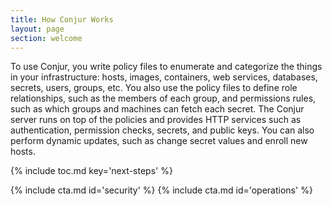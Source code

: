 ```yaml
---
title: How Conjur Works
layout: page
section: welcome
---
```


To use Conjur, you write policy files to enumerate and categorize the things in your infrastructure: hosts, images, containers, web services, databases, secrets, users, groups, etc. You also use the policy files to define role relationships, such as the members of each group, and permissions rules, such as which groups and machines can fetch each secret. The Conjur server runs on top of the policies and provides HTTP services such as authentication, permission checks, secrets, and public keys. You can also perform dynamic updates, such as change secret values and enroll new hosts.

{% include toc.md key='next-steps' %}

<div class="row mt-2 equal nextsteps">
  {% include cta.md id='security' %}
  {% include cta.md id='operations' %}
</div>
